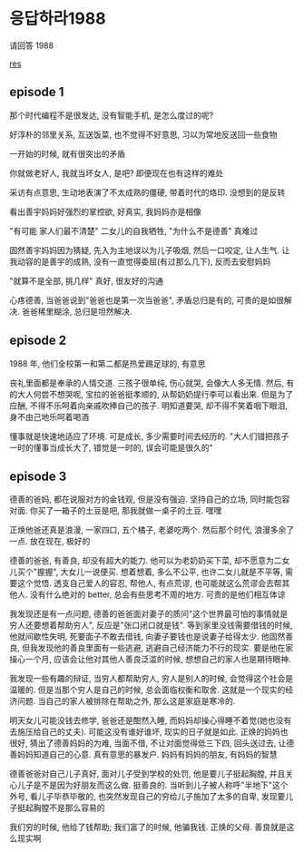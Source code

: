 # 응답하라1988

请回答 1988

[res](https://www.hanjubo.com/player/1093_1_2.html)

## episode 1

那个时代编程不是很发达, 没有智能手机, 是怎么度过的呢?

好淳朴的邻里关系, 互送饭菜, 也不觉得不好意思, 习以为常地反送回一些食物

一开始的时候, 就有很突出的矛盾

你就做老好人, 我就当坏女人, 是吧? 即便现在也有这样的难处

采访有点意思, 生动地表演了不太成熟的僵硬, 带着时代的烙印. 没想到的是反转

看出善宇妈妈好强烈的掌控欲, 好真实, 我妈妈亦是相像

"有可能 家人们最不清楚" 二女儿的自我牺牲, "为什么不是德善" 真难过

固然善宇妈妈因为猜疑, 先入为主地误以为儿子吸烟, 然后一口咬定, 让人生气. 让我动容的是善宇的成熟, 没有一直觉得委屈(有过那么几下), 反而去安慰妈妈

"就算不是全部, 挑几样" 真好, 很友好的沟通

心疼德善, 当爸爸说到"爸爸也是第一次当爸爸", 矛盾总归是有的, 可贵的是如很解决. 爸爸稀里糊涂, 总归是坦然解决.

## episode 2

1988 年, 他们全校第一和第二都是热爱踢足球的, 有意思

丧礼里面都是奉承的人情交道. 三孩子很单纯, 伤心就哭, 会像大人多无情. 然后, 有的大人何尝不想哭呢, 宝拉的爸爸挺孝顺的, 从帮奶奶提行李可以看出来. 但是为了应酬, 不得不乐呵着向亲戚吹捧自己的孩子. 明知道要哭, 却不得不笑着咽下眼泪, 身不由己地乐呵着喝酒

懂事就是快速地适应了环境. 可是成长, 多少需要时间去经历的. "大人们错把孩子一时的懂事当成长大了, 错觉是一时的, 误会可能是很久的"

## episode 3

德善的爸妈, 都在说服对方的金钱观, 但是没有强迫. 坚持自己的立场, 同时能包容对面. 你买了一箱子的土豆是吧, 那我就做一桌子的土豆. 嘿嘿

正焕他爸还真是浪漫, 一家四口, 五个橘子, 老婆吃两个. 然后那个时代, 浪漫多余了一点. 放在现在, 极好的

德善的爸爸, 有善良, 却没有超大的能力. 他可以为老奶奶买下菜, 却不愿意为二女儿买个"握握", 大女儿一说便买. 想着想着, 多么不公平, 也许二女儿就是不平等, 需要这个觉悟. 透支自己爱人的容忍, 帮他人, 有点荒谬, 也可能就这么荒谬会去帮其他人. 没有什么绝对的 better, 总会有些思考不周的地方. 可贵的是他们相互体谅

我发现还是有一点问题, 德善的爸爸面对妻子的质问"这个世界最可怕的事情就是穷人还要想着帮助穷人", 反应是"张口闭口就是钱". 等到家里没钱需要借钱的时候, 他就间歇性失明, 死要面子不敢去借钱, 向妻子要钱也是说妻子给得太少. 他固然善良, 但我发现他的善良里面有一些逃避, 逃避自己经济能力不行的现实. 要是他在家操心一个月, 应该会让他对其他人善良泛滥的时候, 想想自己的家人也是期待眼神.

我发现一些有趣的辩证, 当穷人都帮助穷人, 穷人是别人的时候, 会觉得这个社会是温暖的. 但是当那个穷人是自己的时候, 总会面临权衡和取舍. 这就是一个现实的经济问题. 当自己的家人被排除在帮助之外, 那么这是家庭是寒冷的.

明天女儿可能没钱去修学, 爸爸还是酣然入睡, 而妈妈却操心得睡不着觉(她也没有去施压给自己的丈夫). 可能这没有谁好谁坏, 现实的日子就是如此. 正焕的妈妈也很好, 猜出了德善妈妈的为难, 当面不借, 不让对面觉得低三下四, 回头送过去, 让德善妈妈知道自己的心意. 真有意思的暴发户. 妈妈有妈妈的朋友, 有妈妈的智慧

德善爸爸对自己儿子真好, 面对儿子受到学校的处罚, 他是要儿子挺起胸膛, 并且关心儿子是不是因为好朋友而这么做. 挺善良的. 当听到儿子被人称呼"半地下"这个外号, 看儿子毕恭毕敬的, 也突然发现自己的穷给儿子施加了太多的自卑, 发现要儿子挺起胸膛不是那么容易的

我们穷的时候, 他给了钱帮助; 我们富了的时候, 他骗我钱. 正焕的父母. 善良就是这么现实啊

